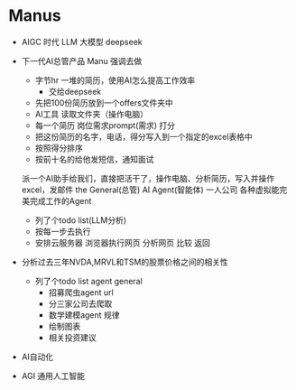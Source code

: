 # Manus
- AIGC 时代
  LLM 大模型 deepseek
- 下一代AI总管产品
  Manu 强调去做
  - 字节hr 
    一堆的简历，使用AI怎么提高工作效率
    - 交给deepseek
  - 先把100份简历放到一个offers文件夹中
  - AI工具 读取文件夹（操作电脑）
  - 每一个简历 岗位需求prompt(需求)  打分
  - 把这份简历的名字，电话，得分写入到一个指定的excel表格中
  - 按照得分排序
  - 按前十名的给他发短信，通知面试

  派一个AI助手给我们，直接把活干了，操作电脑、分析简历，写入并操作excel，发邮件
  the General(总管) AI Agent(智能体)
  一人公司
  各种虚拟能完美完成工作的Agent

  - 列了个todo list(LLM分析)
  - 按每一步去执行
  - 安排云服务器
    浏览器执行网页
    分析网页
    比较
    返回
- 分析过去三年NVDA,MRVL和TSM的股票价格之间的相关性
    - 列了个todo list
    agent general
       - 招募爬虫agent url
       - 分三家公司去爬取
       - 数学建模agent 规律
       - 绘制图表
       - 相关投资建议
- AI自动化
  
- AGI 通用人工智能
